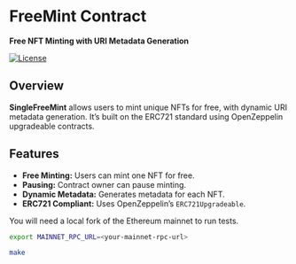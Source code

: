 # **FreeMint Contract**

**Free NFT Minting with URI Metadata Generation**

[![License](https://img.shields.io/badge/license-MIT-blue.svg)](https://opensource.org/licenses/MIT)

## **Overview**

**SingleFreeMint** allows users to mint unique NFTs for free, with dynamic URI metadata generation. It’s built on the ERC721 standard using OpenZeppelin upgradeable contracts.

## **Features**

- **Free Minting:** Users can mint one NFT for free.
- **Pausing:** Contract owner can pause minting.
- **Dynamic Metadata:** Generates metadata for each NFT.
- **ERC721 Compliant:** Uses OpenZeppelin’s `ERC721Upgradeable`.


You will need a local fork of the Ethereum mainnet to run tests.

```bash
export MAINNET_RPC_URL=<your-mainnet-rpc-url>
```

```bash
make
```


